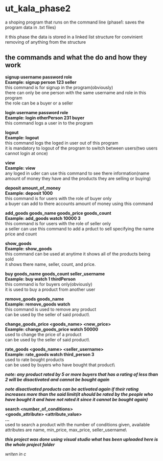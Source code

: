 # ut_kala_phase2
a shoping program that runs on the command line (phase1: saves the program data in .txt files)


it this phase the data is stored in a linked list structure for convinient removing of anything from the structure


## the commands and what the do and how they work

**signup username password role**\
**Example: signup person 123 seller**\
this command is for signup in the program(obviously) \
there can only be one person with the same username and role in this program \
the role can be a buyer or a seller 

**login username password role**\
**Example: login otherPerson 231 buyer**\
this command logs a user in to the program 

**logout**\
**Example: logout**\
this command logs the loged in user out of this program \
it is mandatory to logout of the program to switch between users(two users cannot login at once) 

**view**\
**Example: view**\
any loged in uder can use this command to see there information(name amount of money they have and the products they are selling or buying) 

**deposit amount_of_money**\
**Example: deposit 1000**\
this command is for users with the role of buyer only \
a buyer can add to there accounts amount of money using this command 

**add_goods goods_name goods_price goods_count**\
**Example: add_goods watch 10000 3**\
this command is for users with the role of seller only \
a seller can use this command to add a prduct to sell specifying the name price and count 

**show_goods**\
**Example: show_goods**\
this command can be used at anytime it shows all of the products being sold \
it shows there name, seller, count, and  price. 

**buy goods_name goods_count seller_username**\
**Example: buy watch 1 thirdPerson**\
this command is for buyers only(obviously)\
it is used to buy a product from another user

**remove_goods goods_name**\
**Example: remove_goods watch**\
this command is used to remove any product\
can be used by the seller of said product\

**change_goods_price <goods_name> <new_price>**\
**Example: change_goods_price watch 50000**\
used to change the price of a product\
can be used by the seller of said product\

**rate_goods <goods_name> <seller_username> <rating>**\
**Example: rate_goods watch third_person 3**\
  used to rate bought products\
  can be used by buyers who have bought that product\
  
  ***note: any product rated by 5 or more buyers that has a rating of less than 2 will be disactivated and cannot be bought again***
  
  
  ***note disactivated products can be activated again if their rating increases more than the said limit(it should be rated by the people who have bought it and have not rated it since it cannot be bought again)***
  
  
**search <number_of_conditions>**\
**<goods_attribute> <attribute_value>**\
**…**\
used to search a product with the number of conditions given, available attributes are name, min_price, max_price, seller_username\


***this project was done using visual studio what has been uploaded here is the whole project folder***







*writen in c*
